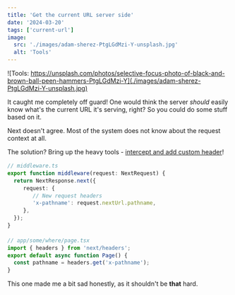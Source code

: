 ```yaml
---
title: 'Get the current URL server side'
date: '2024-03-20'
tags: ['current-url']
image:
  src: './images/adam-sherez-PtgLGdMzi-Y-unsplash.jpg'
  alt: 'Tools'
---
```


![Tools: https://unsplash.com/photos/selective-focus-photo-of-black-and-brown-ball-peen-hammers-PtgLGdMzi-Y](./images/adam-sherez-PtgLGdMzi-Y-unsplash.jpg)

It caught me completely off guard! One would think the server *should* easily know what's the current URL it's serving, right? So you could do some stuff based on it.

Next doesn't agree. Most of the system does not know about the request context at all.

The solution? Bring up the heavy tools - [intercept and add custom header](https://github.com/vercel/next.js/issues/46618#issuecomment-1450416633)!

```ts
// middleware.ts
export function middleware(request: NextRequest) {
  return NextResponse.next({
     request: {
        // New request headers
        'x-pathname': request.nextUrl.pathname,
     },
  });
}

// app/some/where/page.tsx
import { headers } from 'next/headers';
export default async function Page() {
  const pathname = headers.get('x-pathname');
}
```

This one made me a bit sad honestly, as it shouldn't be **that** hard.
